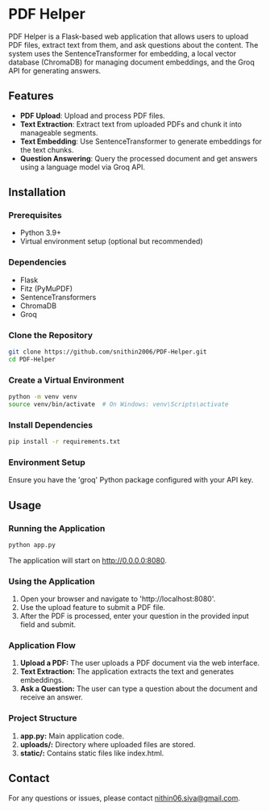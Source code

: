 # PDF Helper

PDF Helper is a Flask-based web application that allows users to upload PDF files, extract text from them, and ask questions about the content. The system uses the SentenceTransformer for embedding, a local vector database (ChromaDB) for managing document embeddings, and the Groq API for generating answers.

## Features

- **PDF Upload**: Upload and process PDF files.
- **Text Extraction**: Extract text from uploaded PDFs and chunk it into manageable segments.
- **Text Embedding**: Use SentenceTransformer to generate embeddings for the text chunks.
- **Question Answering**: Query the processed document and get answers using a language model via Groq API.

## Installation
### Prerequisites

- Python 3.9+
- Virtual environment setup (optional but recommended)

### Dependencies

- Flask
- Fitz (PyMuPDF)
- SentenceTransformers
- ChromaDB
- Groq

### Clone the Repository

```bash
git clone https://github.com/snithin2006/PDF-Helper.git
cd PDF-Helper
```

### Create a Virtual Environment

```bash
python -m venv venv
source venv/bin/activate  # On Windows: venv\Scripts\activate
```

### Install Dependencies

```bash
pip install -r requirements.txt
```

### Environment Setup

Ensure you have the 'groq' Python package configured with your API key.

## Usage

### Running the Application

```bash
python app.py
```
The application will start on http://0.0.0.0:8080.

### Using the Application

1. Open your browser and navigate to 'http://localhost:8080'.
2. Use the upload feature to submit a PDF file.
3. After the PDF is processed, enter your question in the provided input field and submit.

### Application Flow

1. **Upload a PDF:** The user uploads a PDF document via the web interface.
2. **Text Extraction:** The application extracts the text and generates embeddings.
3. **Ask a Question:** The user can type a question about the document and receive an answer.

### Project Structure

1. **app.py:** Main application code.
2. **uploads/:** Directory where uploaded files are stored.
3. **static/:** Contains static files like index.html.

## Contact

For any questions or issues, please contact [nithin06.siva@gmail.com](mailto:nithin06.siva@gmail.com).
